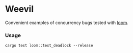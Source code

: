 # Weevil
Convenient examples of concurrency bugs tested with [loom](https://github.com/tokio-rs/loom).

### Usage

```
cargo test loom::test_deadlock --release
```
